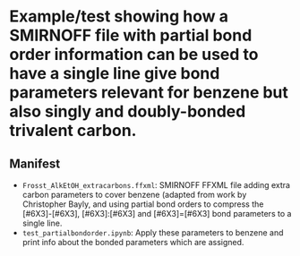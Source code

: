 # Example/test showing how a SMIRNOFF file with partial bond order information can be used to have a single line give bond parameters relevant for benzene but also singly and doubly-bonded trivalent carbon.


## Manifest
* `Frosst_AlkEtOH_extracarbons.ffxml`: SMIRNOFF FFXML file adding extra carbon parameters to cover benzene (adapted from work by Christopher Bayly, and using partial bond orders to compress the [#6X3]-[#6X3], [#6X3]:[#6X3] and [#6X3]=[#6X3] bond parameters to a single line.
* `test_partialbondorder.ipynb`: Apply these parameters to benzene and print info about the bonded parameters which are assigned.
